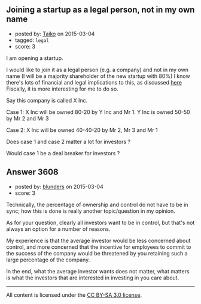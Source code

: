 ## Joining a startup as a legal person, not in my own name

- posted by: [Taiko](https://stackexchange.com/users/334941/taiko) on 2015-03-04
- tagged: `legal`
- score: 3

<p>I am opening a startup.</p>

<p>I would like to join it as a legal person (e.g. a company) and not in my own name (I will be a majority shareholder of the new startup with 80%)
I know there's lots of financial and legal implications to this, as discussed <a href="https://startups.stackexchange.com/questions/1315/should-i-partner-as-a-person-or-company">here</a>
Fiscally, it is more interesting for me to do so.</p>

<p>Say this company is called X Inc.</p>

<p>Case 1:
X Inc will be owned 80-20 by Y Inc and Mr 1.  Y Inc is owned 50-50 by Mr 2 and Mr 3</p>

<p>Case 2:
X Inc will be owned 40-40-20 by Mr 2, Mr 3 and Mr 1</p>

<p>Does case 1 and case 2 matter a lot for investors ?</p>

<p>Would case 1 be a deal breaker for investors ?</p>



## Answer 3608

- posted by: [blunders](https://stackexchange.com/users/216182/blunders) on 2015-03-04
- score: 3

<p>Technically, the percentage of ownership and control do not have to be in sync; how this is done is really another topic/question in my opinion.</p>

<p>As for your question, clearly all investors want to be in control, but that's not always an option for a number of reasons.</p>

<p>My experience is that the average investor would be less concerned about control, and more concerned that the incentive for employees to commit to the success of the company would be threatened by you retaining such a large percentage of the company.</p>

<p>In the end, what the average investor wants does not matter, what matters is what the investors that are interested in investing in you care about.</p>




---

All content is licensed under the [CC BY-SA 3.0 license](https://creativecommons.org/licenses/by-sa/3.0/).
